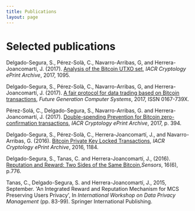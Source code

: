 ```yaml
---
title: Publications
layout: page
---
```


# Selected publications

Delgado-Segura, S., Pérez-Solà, C., Navarro-Arribas, G, and Herrera-Joancomartí, J. (2017). [Analysis of the Bitcoin UTXO set](https://eprint.iacr.org/2017/1095.pdf), *IACR Cryptology ePrint Archive*, 2017, 1095.

Delgado-Segura, S., Pérez-Solà, C., Navarro-Arribas, G, and Herrera-Joancomartí, J. (2017). [A fair protocol for data trading based on Bitcoin transactions](http://dx.doi.org/10.1016/j.future.2017.08.021), *Future Generation Computer Systems*, 2017, ISSN 0167-739X.
Pérez-Solá, C., Delgado-Segura, S., Navarro-Arribas, G. and Herrera-Joancomartí, J. (2017). [Double-spending Prevention for Bitcoin zero-confirmation transactions](https://eprint.iacr.org/2017/394.pdf), *IACR Cryptology ePrint Archive*, 2017, p. 394. 
Delgado-Segura, S., Pérez-Solà, C., Herrera-Joancomartí, J., and Navarro-Arribas, G. (2016). [Bitcoin Private Key Locked Transactions](https://eprint.iacr.org/2016/1184.pdf), *IACR Cryptology ePrint Archive*, 2016, 1184.
Delgado-Segura, S., Tanas, C. and Herrera-Joancomartí, J., (2016). [Reputation and Reward: Two Sides of the Same Bitcoin](http://dx.doi.org/10.3390/s16060776),*Sensors*, 16(6), p.776.
Tanas, C., Delgado-Segura, S. and Herrera-Joancomartí, J., 2015, September. 'An Integrated Reward and Reputation Mechanism for MCS Preserving Users Privacy', In *International Workshop on Data Privacy Management* (pp. 83-99). Springer International Publishing.